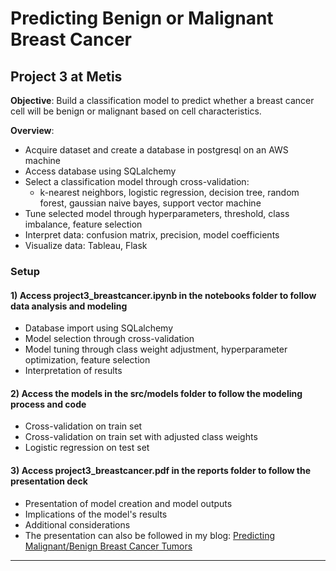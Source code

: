 Predicting Benign or Malignant Breast Cancer
==============================

## Project 3 at Metis
**Objective**: Build a classification model to predict whether a breast cancer cell will be benign or malignant based on cell characteristics.

**Overview**:
- Acquire dataset and create a database in postgresql on an AWS machine
- Access database using SQLalchemy
- Select a classification model through cross-validation:
	- k-nearest neighbors, logistic regression, decision tree, random forest, gaussian naive bayes, support vector machine
- Tune selected model through hyperparameters, threshold, class imbalance, feature selection
- Interpret data: confusion matrix, precision, model coefficients
- Visualize data: Tableau, Flask

### Setup

#### 1) Access project3_breastcancer.ipynb in the notebooks folder to follow data analysis and modeling
* Database import using SQLalchemy
* Model selection through cross-validation
* Model tuning through class weight adjustment, hyperparameter optimization, feature selection
* Interpretation of results

#### 2) Access the models in the src/models folder to follow the modeling process and code 
* Cross-validation on train set
* Cross-validation on train set with adjusted class weights
* Logistic regression on test set

#### 3) Access project3_breastcancer.pdf in the reports folder to follow the presentation deck
* Presentation of model creation and model outputs
* Implications of the model's results
* Additional considerations
* The presentation can also be followed in my blog: <a href="https://eunchanity.github.io/2020/08/05/Breast-Cancer/" target="_blank">Predicting Malignant/Benign Breast Cancer Tumors</a><br/>

--------
